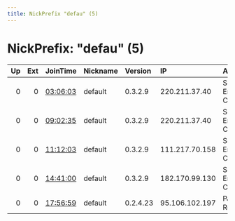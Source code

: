 ```yaml
---
title: NickPrefix "defau" (5)
---
```


# NickPrefix: "defau" (5)

|   Up |   Ext | JoinTime                                                                                   | Nickname   | Version   | IP             | AS                               | CC   |   ORp |   Dirp | OS      | Contact   |   eFamMembers |
|-----:|------:|:-------------------------------------------------------------------------------------------|:-----------|:----------|:---------------|:---------------------------------|:-----|------:|-------:|:--------|:----------|--------------:|
|    0 |     0 | [03:06:03](https://atlas.torproject.org/#details/7C339F2072FA98D93180B405CC748AF8F058B472) | default    | 0.3.2.9   | 220.211.37.40  | So-net Entertainment Corporation | jp   | 65437 |      0 | Windows | None      |             1 |
|    0 |     0 | [09:02:35](https://atlas.torproject.org/#details/0FE4450E97D4DC083220FC724B8407513C501D74) | default    | 0.3.2.9   | 220.211.37.40  | So-net Entertainment Corporation | jp   | 65437 |      0 | Windows | None      |             1 |
|    0 |     0 | [11:12:03](https://atlas.torproject.org/#details/1AB9148ECF004625E0AA45A568ED4CC466F4F983) | default    | 0.3.2.9   | 111.217.70.158 | So-net Entertainment Corporation | jp   |  4161 |      0 | Windows | None      |             1 |
|    0 |     0 | [14:41:00](https://atlas.torproject.org/#details/C15F8CB1A4083C4F1E02DC8684718EB4A47A5608) | default    | 0.3.2.9   | 182.170.99.130 | So-net Entertainment Corporation | jp   | 48273 |      0 | Windows | None      |             1 |
|    0 |     0 | [17:56:59](https://atlas.torproject.org/#details/B869CF1198569B2FB0D53390E289EECDE06D5EF6) | default    | 0.2.4.23  | 95.106.102.197 | PJSC Rostelecom                  | ru   |   443 |   9030 | Windows | None      |             1 |
